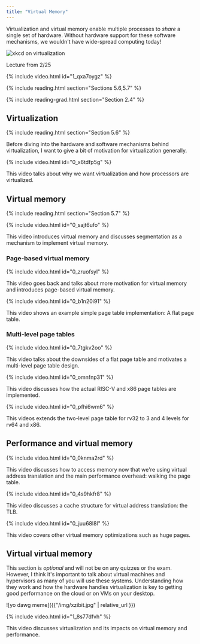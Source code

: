 ```yaml
---
title: "Virtual Memory"
---
```


Virtualization and virtual memory enable multiple processes to *share* a single set of hardware.
Without hardware support for these software mechanisms, we wouldn't have wide-spread computing today!

![xkcd on virtualization](https://imgs.xkcd.com/comics/xkcde.png)

Lecture from 2/25

{% include video.html id="1_qxa7oygz" %}

{% include reading.html section="Sections 5.6,5.7" %}

{% include reading-grad.html section="Section 2.4" %}

## Virtualization

{% include reading.html section="Section 5.6" %}

Before diving into the hardware and software mechanisms behind virtualization, I want to give a bit of motivation for virtualization generally.

{% include video.html id="0_x6tdfp5g" %}

This video talks about why we want virtualization and how processors are virtualized.

## Virtual memory

{% include reading.html section="Section 5.7" %}

{% include video.html id="0_sajt6ufo" %}

This video introduces virtual memory and discusses segmentation as a mechanism to implement virtual memory.

### Page-based virtual memory

{% include video.html id="0_zruofsyl" %}

This video goes back and talks about more motivation for virtual memory and introduces page-based virtual memory.

{% include video.html id="0_b1n20i91" %}

This video shows an example simple page table implementation: A flat page table.

### Multi-level page tables

{% include video.html id="0_7tgkv2oo" %}

This video talks about the downsides of a flat page table and motivates a multi-level page table design.

{% include video.html id="0_omnfnp31" %}

This video discusses how the actual RISC-V and x86 page tables are implemented.

{% include video.html id="0_pfhi6wm6" %}

This videos extends the two-level page table for rv32 to 3 and 4 levels for rv64 and x86.

## Performance and virtual memory

{% include video.html id="0_0knma2rd" %}

This video discusses how to access memory now that we're using virtual address translation and the main performance overhead: walking the page table.

{% include video.html id="0_4s9hkfr8" %}

This video discusses a cache structure for virtual address translation: the TLB.

{% include video.html id="0_juu68l8l" %}

This video covers other virtual memory optimizations such as huge pages.

## Virtual virtual memory

This section is *optional* and will not be on any quizzes or the exam.
However, I think it's important to talk about virtual machines and hypervisors as many of you will use these systems.
Understanding how they work and how the hardware handles virtualization is key to getting good performance on the cloud or on VMs on your desktop.

![yo dawg meme]({{"/img/xzibit.jpg" | relative_url }})

{% include video.html id="1_8s77dfvh" %}

This video discusses virtualization and its impacts on virtual memory and performance.
